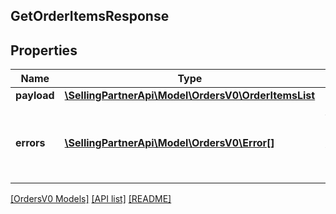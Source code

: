 ## GetOrderItemsResponse

## Properties

Name | Type | Description | Notes
------------ | ------------- | ------------- | -------------
**payload** | [**\SellingPartnerApi\Model\OrdersV0\OrderItemsList**](OrderItemsList.md) |  | [optional]
**errors** | [**\SellingPartnerApi\Model\OrdersV0\Error[]**](Error.md) | A list of error responses returned when a request is unsuccessful. | [optional]

[[OrdersV0 Models]](../) [[API list]](../../Api) [[README]](../../../README.md)
